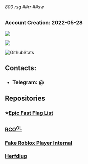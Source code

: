 ###### 800 rsg ##rr ##sw

### Account Creation: 2022-05-28
![](https://komarev.com/ghpvc/?username=fastflags&color=ff69b4)

![](https://komarev.com/ghpvc/?username=devstacking&color=ff69b4)

![GithubStats](https://github-readme-stats.vercel.app/api?username=devstacking&show_icons=true&theme=dark)

## Contacts:
- ### Telegram: @

## Repositories
### ⭐[Epic Fast Flag List](https://github.com/devstacking/Epic-Fast-Flags-List)
### [RCO<sup>OL</sup>](https://github.com/devstacking/RCOOL)
### [Fake Roblox Player Internal](https://github.com/devstacking/Roblox-Player-Internal-Patcher)
### [Herfdiug](https://devstacking.github.io/herfdiug/)
### [‎ ](https://github.com/devstacking/Roblox.Glitching.Community.FFlags.Collective)
